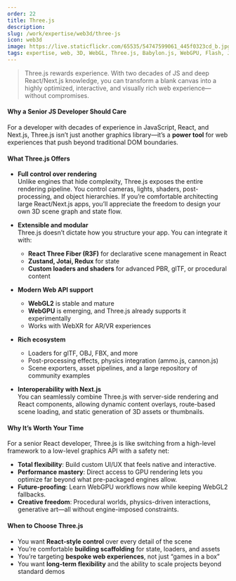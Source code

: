 ```yaml
---
order: 22
title: Three.js
description:
slug: /work/expertise/web3d/three-js
icon: web3d
image: https://live.staticflickr.com/65535/54747599061_445f0323cd_b.jpg
tags: expertise, web, 3D, WebGL, Three.js, Babylon.js, WebGPU, Flash, JavaScript, web development, history, VR, AR, performance
---
```


> Three.js rewards experience. With two decades of JS and deep React/Next.js knowledge, you can transform a blank canvas into a highly optimized, interactive, and visually rich web experience—without compromises.

#### Why a Senior JS Developer Should Care

For a developer with decades of experience in JavaScript, React, and Next.js, Three.js isn’t just another graphics library—it’s a **power tool** for web experiences that push beyond traditional DOM boundaries.

#### What Three.js Offers

- **Full control over rendering**  
  Unlike engines that hide complexity, Three.js exposes the entire rendering pipeline. You control cameras, lights, shaders, post-processing, and object hierarchies. If you’re comfortable architecting large React/Next.js apps, you’ll appreciate the freedom to design your own 3D scene graph and state flow.

- **Extensible and modular**  
  Three.js doesn’t dictate how you structure your app. You can integrate it with:

  - **React Three Fiber (R3F)** for declarative scene management in React
  - **Zustand, Jotai, Redux** for state
  - **Custom loaders and shaders** for advanced PBR, glTF, or procedural content

- **Modern Web API support**

  - **WebGL2** is stable and mature
  - **WebGPU** is emerging, and Three.js already supports it experimentally
  - Works with WebXR for AR/VR experiences

- **Rich ecosystem**

  - Loaders for glTF, OBJ, FBX, and more
  - Post-processing effects, physics integration (ammo.js, cannon.js)
  - Scene exporters, asset pipelines, and a large repository of community examples

- **Interoperability with Next.js**  
  You can seamlessly combine Three.js with server-side rendering and React components, allowing dynamic content overlays, route-based scene loading, and static generation of 3D assets or thumbnails.

#### Why It’s Worth Your Time

For a senior React developer, Three.js is like switching from a high-level framework to a low-level graphics API with a safety net:

- **Total flexibility**: Build custom UI/UX that feels native and interactive.
- **Performance mastery**: Direct access to GPU rendering lets you optimize far beyond what pre-packaged engines allow.
- **Future-proofing**: Learn WebGPU workflows now while keeping WebGL2 fallbacks.
- **Creative freedom**: Procedural worlds, physics-driven interactions, generative art—all without engine-imposed constraints.

#### When to Choose Three.js

- You want **React-style control** over every detail of the scene
- You’re comfortable **building scaffolding** for state, loaders, and assets
- You’re targeting **bespoke web experiences**, not just “games in a box”
- You want **long-term flexibility** and the ability to scale projects beyond standard demos
